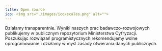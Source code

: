 ```yaml
---
title: Open source
ico: <img src="./images/ico/scales.png" alt="">
---
```

Działamy transparentnie. Wyniki naszych prac badawczo-rozwojowych publikujemy w publicznym repozytorium Ministerstwa Cyfryzacji. Poszukując rozwiązań programistycznych rekomendujemy wolne oprogramowanie i działamy w myśl zasady otwierania danych publicznych.
